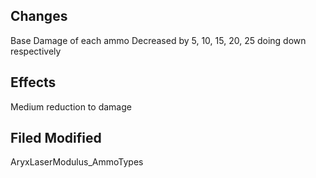 ## Changes
Base Damage of each ammo Decreased by 5, 10, 15, 20, 25 doing down respectively

## Effects
Medium reduction to damage

## Filed Modified
AryxLaserModulus_AmmoTypes